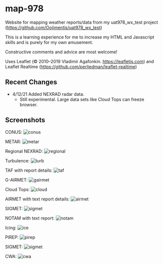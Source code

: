 # map-978

Website for mapping weather reports/data from my uat978_wx_test project (https://github.com/Oojimentis/uat978_wx_test)

This is a learning experience for me to increase my HTML and Javascript skills and is purely for my own amusement.

Constructive comments and advice are most welcome!

Uses Leaflet (© 2010–2019 Vladimir Agafonkin. https://leafletjs.com) 
and Leaflet Realtime (https://github.com/perliedman/leaflet-realtime)

## Recent Changes
* 4/12/21 Added NEXRAD radar data.
  * Still experimental. Large data sets like Cloud Tops can freeze browser.


## Screenshots

CONUS:
![conus](https://user-images.githubusercontent.com/60933475/115439241-5bcd7280-a1dc-11eb-825f-672ffd8db74a.png)

METAR:
![metar](https://user-images.githubusercontent.com/60933475/115439270-61c35380-a1dc-11eb-86d3-20b9bd1d9c2f.png)

Regional NEXRAD:
![regional](https://user-images.githubusercontent.com/60933475/115440181-748a5800-a1dd-11eb-8261-b5679b37154f.png)

Turbulence:
![turb](https://user-images.githubusercontent.com/60933475/115439584-bcf54600-a1dc-11eb-8514-caa212ac9a9e.png)

TAF with report details:
![taf](https://user-images.githubusercontent.com/60933475/115439629-c8487180-a1dc-11eb-8ccd-2ea1c2ff62d6.png)

G-AIRMET:
![gairmet](https://user-images.githubusercontent.com/60933475/115439650-cda5bc00-a1dc-11eb-9da4-0fcb88617b52.png)

Cloud Tops:
![cloud](https://user-images.githubusercontent.com/60933475/115439660-d26a7000-a1dc-11eb-9e8b-3bf2788c7afa.png)

AIRMET with text report details:
![airmet](https://user-images.githubusercontent.com/60933475/115440209-7bb16600-a1dd-11eb-85b4-1a356883701d.png)

SIGMET:
![sigmet](https://user-images.githubusercontent.com/60933475/115440220-7fdd8380-a1dd-11eb-9c94-98f379eae496.png)

NOTAM with text report:
![notam](https://user-images.githubusercontent.com/60933475/115440251-8a981880-a1dd-11eb-944d-3964b14e0691.png)

Icing:
![ice](https://user-images.githubusercontent.com/60933475/115440279-8ff56300-a1dd-11eb-9966-06bf78162da7.png)

PIREP:
![pirep](https://user-images.githubusercontent.com/60933475/115440352-a4396000-a1dd-11eb-9b21-fa290d17db32.png)

SIGMET:
![sigmet](https://user-images.githubusercontent.com/60933475/115440368-a8fe1400-a1dd-11eb-92b3-5c342503bf6a.png)

CWA:
![cwa](https://user-images.githubusercontent.com/60933475/115440382-ac919b00-a1dd-11eb-858e-ade59579797f.png)
